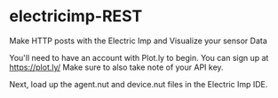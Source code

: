 electricimp-REST
================

Make HTTP posts with the Electric Imp and Visualize your sensor Data

You'll need to have an account with Plot.ly to begin. You can sign up at https://plot.ly/
Make sure to also take note of your API key.

Next, load up the agent.nut and device.nut files in the Electric Imp IDE.
